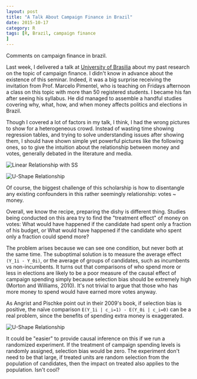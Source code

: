 ```yaml
---
layout: post
title: "A Talk About Campaign Finance in Brazil"
date: 2015-10-17
category: R
tags: [R, Brazil, campaign finance
]
---
```


Comments on campaign finance in brazil.

<!--more-->

Last week, I delivered a talk at [University of Brasilia](http://www.unb.br) about my past research on the topic of campaign finance. I didn't know in advance about the existence of this seminar. Indeed, it was a big surprise receiving the invitation from Prof. Marcelo Pimentel, who is teaching on Fridays afternoon a class on this topic with more than 50 registered students. I became his fan after seeing his syllabus. He did managed to assemble a handful studies covering why, what, how, and when money affects politics and elections in Brazil.

Though I covered a lot of factors in my talk, I think, I had the wrong pictures to show for a heterogeneous crowd. Instead of wasting time showing regression tables, and trying to solve understanding issues after showing them, I should have shown simple yet powerful pictures like the following ones, so to give the intuition about the relationship between money and votes, generally debated in the literature and media.

![Linear Relationship with SS](images/blog/2015/linearSS.png)

![U-Shape Relationship](/images/blog/2015/u-shape.png)

Of course, the biggest challenge of this scholarship is how to disentangle any existing confounders in this rather seemingly relationship: votes ~ money.

Overall, we know the recipe, preparing the dishy is different  thing. Studies being conducted on this area try to find the "treatment effect" of money on votes: What would have happened if the candidate had spent only a fraction of his budget, or What would have happened if the candidate who spent only a fraction could spend more? 

The problem arises because we can see one condition, but never both at the same time. The suboptimal solution is to measure the average effect `(Y_1i - Y_0i)`, or the average of groups of candidates, such as incumbents vs non-incumbents. It turns out that comparisons of who spend more or less in elections are likely to be a poor measure of the causal effect of campaign spending simply because selection bias should be extremely high (Morton and Williams, 2010). It's not trivial to argue that those who has more money to spend would have earned more votes anyway. 

As Angrist and Pischke point out in their 2009's book, if selection bias is positive, the naïve comparison `E(Y_1i | c_i=1) - E(Y_0i | c_i=0)` can be a real problem, since the benefits of spending extra money is exaggerated. 

![U-Shape Relationship](images/blog/2015/Angrist_Pischke_bias.png)

It could be "easier" to provide causal inference on this if we run a randomized experiment. If the treatment of campaign spending levels is randomly assigned, selection bias would be zero. The experiment don't need to be that large, if treated units are random selection from the population of candidates, then the impact on treated also applies to the population. Isn't cool?

